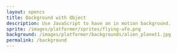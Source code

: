 ```yaml
---
layout: opencs
title: Background with Object
description: Use JavaScript to have an in motion background.
sprite: /images/platformer/sprites/flying-ufo.png
background: /images/platformer/backgrounds/alien_planet1.jpg
permalink: /background
---
```


<canvas id="world"></canvas>

<script>
// creating elements used in the scene
  const canvas = document.getElementById("world");
  const ctx = canvas.getContext('2d');
  const backgroundImg = new Image();
  const spriteImg = new Image();
  backgroundImg.src = '{{page.background}}';
  spriteImg.src = '{{page.sprite}}';

// load images
  let imagesLoaded = 0;
  backgroundImg.onload = function() {
    imagesLoaded++;
    startGameWorld();
  };
  spriteImg.onload = function() {
    imagesLoaded++;
    startGameWorld();
  };

// initializing the game world and creating all the objects
  function startGameWorld() {
    if (imagesLoaded < 2) return;

	// class for game objects, all other game objects derive from this
    class GameObject {
      constructor(image, width, height, x = 0, y = 0, speedRatio = 0) {
        this.image = image;
        this.width = width;
        this.height = height;
        this.x = x;
        this.y = y;
        this.speedRatio = speedRatio;
        this.speed = GameWorld.gameSpeed * this.speedRatio;
      }
      update() {}
      draw(ctx) {
        ctx.drawImage(this.image, this.x, this.y, this.width, this.height);
      }
    }

	// class for the background of the scene that inherits from the game object class
    class Background extends GameObject {
      constructor(image, gameWorld) {
        // Fill entire canvas
        super(image, gameWorld.width, gameWorld.height, 0, 0, 0.1);
      }
      update() {
        this.x = (this.x - this.speed) % this.width;
      }
      draw(ctx) {
        ctx.drawImage(this.image, this.x, this.y, this.width, this.height);
        ctx.drawImage(this.image, this.x + this.width, this.y, this.width, this.height);
      }
    }

	//input
	player_dir = 0;
	let changeDir = function(key){
		// test key and switch direction
		switch(key) {
			case 65:    // A key
					player_dir = -1; // then switch left
				break;
			case 68:    // D key
					player_dir = 1; // then switch right
				break;
		}
	}

	// player class which is the ufo, inherits from game object class
    class Player extends GameObject {
      constructor(image, gameWorld) {
        const width = image.naturalWidth / 2;
        const height = image.naturalHeight / 2;
        const x = (gameWorld.width - width) / 2;
        const y = (gameWorld.height - height) / 2;
        super(image, width, height, x, y);
        this.baseY = y;
		this.baseX = x;
        this.frame = 0;
      }
      update() {
		canvas.onkeydown = function(evt) {
			changeDir(evt.keyCode);
        }

		this.x = this.baseX + Math.tan(this.frame * 0.1) * 40;
        this.y = this.baseY + Math.sin(this.frame * 0.05) * 20;
        this.frame++;
      }
    }


	// class for the gameworld where the game is run and the background and player objects are created
    class GameWorld {
      static gameSpeed = 5;
      constructor(backgroundImg, spriteImg) {
        this.canvas = document.getElementById("world");
        this.ctx = this.canvas.getContext('2d');
        this.width = window.innerWidth;
        this.height = window.innerHeight;
        this.canvas.width = this.width;
        this.canvas.height = this.height;
        this.canvas.style.width = `${this.width}px`;
        this.canvas.style.height = `${this.height}px`;
        this.canvas.style.position = 'absolute';
        this.canvas.style.left = `0px`;
        this.canvas.style.top = `${(window.innerHeight - this.height) / 2}px`;

        this.gameObjects = [
         new Background(backgroundImg, this),
         new Player(spriteImg, this)
        ];
      }
      gameLoop() {
        this.ctx.clearRect(0, 0, this.width, this.height);
        for (const obj of this.gameObjects) {
          obj.update();
          obj.draw(this.ctx);
        }

        requestAnimationFrame(this.gameLoop.bind(this));
      }
      start() {
        this.gameLoop();
      }
    }

    const world = new GameWorld(backgroundImg, spriteImg);
    world.start();
  }
